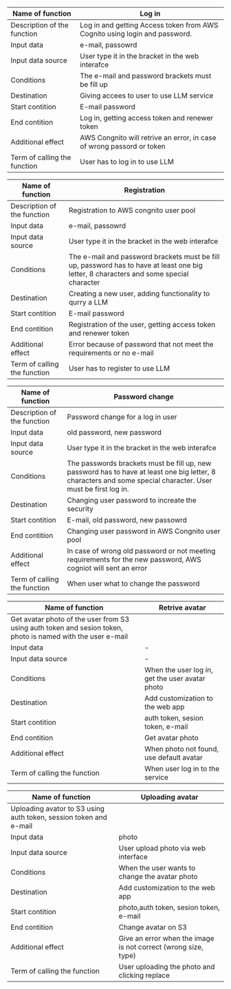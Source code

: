 | Name of function   | Log in    |
| ------- | ------------ |
| Description of the function | Log in and getting Access token from AWS Cognito using login and password.  |
| Input data | e-mail, passowrd |
| Input data source | User type it in the bracket in the web interafce |
| Conditions | The e-mail and password brackets must be fill up |
| Destination | Giving accees to user to use LLM service |
| Start contition | E-mail password |
| End contition | Log in, getting access token and renewer token |
| Additional effect | AWS Congnito will retrive an error, in case of wrong passord or token |
| Term of calling the function | User has to log in to use LLM |


| Name of function   | Registration    |
| ------- | ------------ |
| Description of the function | Registration to AWS congnito user pool  |
| Input data | e-mail, passowrd |
| Input data source | User type it in the bracket in the web interafce |
| Conditions | The e-mail and password brackets must be fill up, password has to have at least one big letter, 8 characters and some special character |
| Destination | Creating a new user, adding functionality to qurry a LLM |
| Start contition | E-mail password |
| End contition | Registration of the user, getting access token and renewer token |
| Additional effect | Error because of password that not meet the requirements or no e-mail |
| Term of calling the function | User has to register to use LLM |

| Name of function   | Password change    |
| ------- | ------------ |
| Description of the function | Password change for a log in user  |
| Input data | old password, new password |
| Input data source | User type it in the bracket in the web interafce |
| Conditions | The passwords brackets must be fill up, new password has to have at least one big letter, 8 characters and some special character. User must be first log in. |
| Destination | Changing user password to increate the security |
| Start contition | E-mail, old password, new passowrd |
| End contition | Changing user password in AWS Congnito user pool |
| Additional effect | In case of wrong old password or not meeting requirements for the new password, AWS cogniot will sent an error |
| Term of calling the function | When user what to change the password |

| Name of function   | Retrive avatar    |
| ------- | ------------ |
| Get avatar photo of the user from S3 using auth token and sesion token, photo is named with the user e-mail  |
| Input data | - |
| Input data source | - |
| Conditions | When the user log in, get the user avatar photo |
| Destination | Add customization to the web app |
| Start contition | auth token, sesion token, e-mail |
| End contition | Get avatar photo |
| Additional effect | When photo not found, use default avatar |
| Term of calling the function | When user log in to the service |

| Name of function   | Uploading avatar    |
| ------- | ------------ |
| Uploading avator to S3 using auth token, session token and e-mail  |
| Input data | photo |
| Input data source | User upload photo via web interface |
| Conditions |When the user wants to change the avatar photo |
| Destination | Add customization to the web app |
| Start contition | photo,auth token, sesion token, e-mail |
| End contition | Change avatar on S3 |
| Additional effect | Give an error when the image is not correct (wrong size, type) |
| Term of calling the function | User uploading the photo and clicking replace |